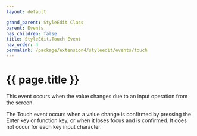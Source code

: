 ```yaml
---
layout: default

grand_parent: StyleEdit Class
parent: Events
has_children: false
title: StyleEdit.Touch Event
nav_order: 4
permalink: /package/extension4/styleedit/events/touch
---
```

# {{ page.title }}

This event occurs when the value changes due to an input operation from the screen.

The Touch event occurs when a value change is confirmed by pressing the Enter key or function key, or when it loses focus and is confirmed. It does not occur for each key input character.